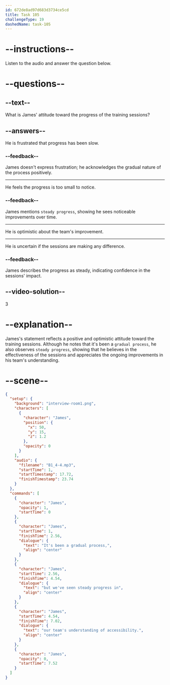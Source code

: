 ```yaml
---
id: 672de8ad97d683d3734ce5cd
title: Task 105
challengeType: 19
dashedName: task-105
---
```


<!-- (Audio) James: It's been a gradual process, but we've seen steady progress in our teams' understanding of accessibility. -->

# --instructions--

Listen to the audio and answer the question below.

# --questions--

## --text--

What is James' attitude toward the progress of the training sessions?

## --answers--

He is frustrated that progress has been slow.

### --feedback--

James doesn't express frustration; he acknowledges the gradual nature of the process positively.

---

He feels the progress is too small to notice.

### --feedback--

James mentions `steady progress`, showing he sees noticeable improvements over time.

---

He is optimistic about the team's improvement.

---

He is uncertain if the sessions are making any difference.

### --feedback--

James describes the progress as steady, indicating confidence in the sessions' impact.

## --video-solution--

3

# --explanation--

James's statement reflects a positive and optimistic attitude toward the training sessions. Although he notes that it's been a `gradual process`, he also observes `steady progress`, showing that he believes in the effectiveness of the sessions and appreciates the ongoing improvements in his team's understanding.

# --scene--

```json
{
  "setup": {
    "background": "interview-room1.png",
    "characters": [
      {
        "character": "James",
        "position": {
          "x": 50,
          "y": 15,
          "z": 1.2
        },
        "opacity": 0
      }
    ],
    "audio": {
      "filename": "B1_4-4.mp3",
      "startTime": 1,
      "startTimestamp": 17.72,
      "finishTimestamp": 23.74
    }
  },
  "commands": [
    {
      "character": "James",
      "opacity": 1,
      "startTime": 0
    },
    {
      "character": "James",
      "startTime": 1,
      "finishTime": 2.56,
      "dialogue": {
        "text": "It's been a gradual process,",
        "align": "center"
      }
    },
    {
      "character": "James",
      "startTime": 2.56,
      "finishTime": 4.54,
      "dialogue": {
        "text": "but we've seen steady progress in",
        "align": "center"
      }
    },
    {
      "character": "James",
      "startTime": 4.54,
      "finishTime": 7.02,
      "dialogue": {
        "text": "our team's understanding of accessibility.",
        "align": "center"
      }
    },
    {
      "character": "James",
      "opacity": 0,
      "startTime": 7.52
    }
  ]
}
```
